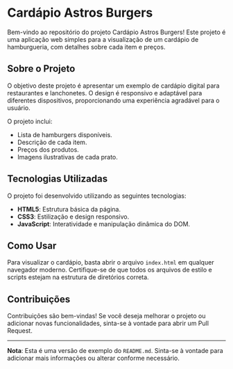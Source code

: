 # Cardápio Astros Burgers

Bem-vindo ao repositório do projeto Cardápio Astros Burgers! Este projeto é uma aplicação web simples para a visualização de um cardápio de hamburgueria, com detalhes sobre cada item e preços.

## Sobre o Projeto

O objetivo deste projeto é apresentar um exemplo de cardápio digital para restaurantes e lanchonetes. O design é responsivo e adaptável para diferentes dispositivos, proporcionando uma experiência agradável para o usuário.

O projeto inclui:

- Lista de hamburgers disponíveis.
- Descrição de cada item.
- Preços dos produtos.
- Imagens ilustrativas de cada prato.

## Tecnologias Utilizadas

O projeto foi desenvolvido utilizando as seguintes tecnologias:

- **HTML5**: Estrutura básica da página.
- **CSS3**: Estilização e design responsivo.
- **JavaScript**: Interatividade e manipulação dinâmica do DOM.

## Como Usar

Para visualizar o cardápio, basta abrir o arquivo `index.html` em qualquer navegador moderno. Certifique-se de que todos os arquivos de estilo e scripts estejam na estrutura de diretórios correta.

## Contribuições

Contribuições são bem-vindas! Se você deseja melhorar o projeto ou adicionar novas funcionalidades, sinta-se à vontade para abrir um Pull Request.

---

**Nota**: Esta é uma versão de exemplo do `README.md`. Sinta-se à vontade para adicionar mais informações ou alterar conforme necessário.
